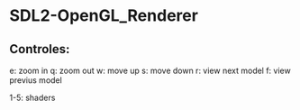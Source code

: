 # SDL2-OpenGL_Renderer

## Controles:
e: zoom in
q: zoom out
w: move up
s: move down
r: view next model
f: view previus model

1-5: shaders

